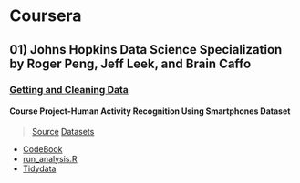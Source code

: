 # Coursera
## 01) Johns Hopkins Data Science Specialization by Roger Peng, Jeff Leek, and Brain Caffo
### [Getting and Cleaning Data](https://github.com/jemc36/Coursera/tree/master/Johns%20Hopkins%20Data%20Science/03%20Getting%20and%20Cleaning%20Data)

#### Course Project-Human Activity Recognition Using Smartphones Dataset
> [Source](http://archive.ics.uci.edu/ml/datasets/Human+Activity+Recognition+Using+Smartphones)
> [Datasets](https://d396qusza40orc.cloudfront.net/getdata%2Fprojectfiles%2FUCI%20HAR%20Dataset.zip)

* [CodeBook](https://github.com/jemc36/Coursera/blob/master/Johns%20Hopkins%20Data%20Science/03%20Getting%20and%20Cleaning%20Data/CodeBook.md)
* [run_analysis.R](https://github.com/jemc36/Coursera/blob/master/Johns%20Hopkins%20Data%20Science/03%20Getting%20and%20Cleaning%20Data/run_analysis.R)
* [Tidydata](https://github.com/jemc36/Coursera/blob/master/Johns%20Hopkins%20Data%20Science/03%20Getting%20and%20Cleaning%20Data/tidydata.csv)
